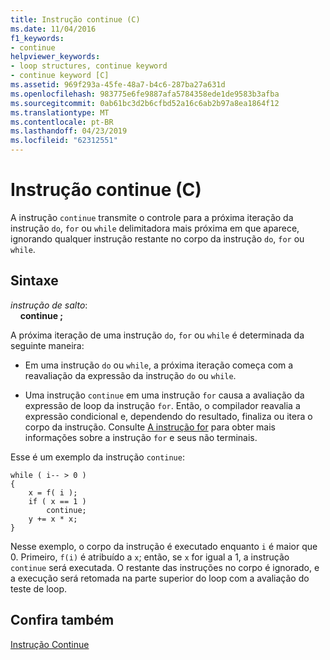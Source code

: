 ```yaml
---
title: Instrução continue (C)
ms.date: 11/04/2016
f1_keywords:
- continue
helpviewer_keywords:
- loop structures, continue keyword
- continue keyword [C]
ms.assetid: 969f293a-45fe-48a7-b4c6-287ba27a631d
ms.openlocfilehash: 983775e6fe9887afa5784358ede1de9583b3afba
ms.sourcegitcommit: 0ab61bc3d2b6cfbd52a16c6ab2b97a8ea1864f12
ms.translationtype: MT
ms.contentlocale: pt-BR
ms.lasthandoff: 04/23/2019
ms.locfileid: "62312551"
---
```

# <a name="continue-statement-c"></a>Instrução continue (C)

A instrução `continue` transmite o controle para a próxima iteração da instrução `do`, `for` ou `while` delimitadora mais próxima em que aparece, ignorando qualquer instrução restante no corpo da instrução `do`, `for` ou `while`.

## <a name="syntax"></a>Sintaxe

*instrução de salto*:<br/>
&nbsp;&nbsp;&nbsp;&nbsp;**continue ;**

A próxima iteração de uma instrução `do`, `for` ou `while` é determinada da seguinte maneira:

- Em uma instrução `do` ou `while`, a próxima iteração começa com a reavaliação da expressão da instrução `do` ou `while`.

- Uma instrução `continue` em uma instrução `for` causa a avaliação da expressão de loop da instrução `for`. Então, o compilador reavalia a expressão condicional e, dependendo do resultado, finaliza ou itera o corpo da instrução. Consulte [A instrução for](../c-language/for-statement-c.md) para obter mais informações sobre a instrução `for` e seus não terminais.

Esse é um exemplo da instrução `continue`:

```
while ( i-- > 0 )
{
    x = f( i );
    if ( x == 1 )
        continue;
    y += x * x;
}
```

Nesse exemplo, o corpo da instrução é executado enquanto `i` é maior que 0. Primeiro, `f(i)` é atribuído a `x`; então, se `x` for igual a 1, a instrução `continue` será executada. O restante das instruções no corpo é ignorado, e a execução será retomada na parte superior do loop com a avaliação do teste de loop.

## <a name="see-also"></a>Confira também

[Instrução Continue](../cpp/continue-statement-cpp.md)

